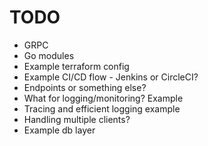 # TODO
- GRPC
- Go modules
- Example terraform config
- Example CI/CD flow - Jenkins or CircleCI?
- Endpoints or something else?
- What for logging/monitoring? Example
- Tracing and efficient logging example
- Handling multiple clients?
- Example db layer
